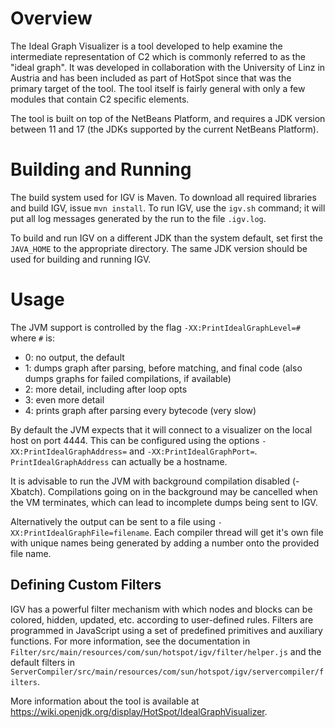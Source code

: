 # Overview

The Ideal Graph Visualizer is a tool developed to help examine the intermediate
representation of C2 which is commonly referred to as the "ideal graph". It was
developed in collaboration with the University of Linz in Austria and has been
included as part of HotSpot since that was the primary target of the tool. The
tool itself is fairly general with only a few modules that contain C2 specific
elements.

The tool is built on top of the NetBeans Platform, and requires a JDK version
between 11 and 17 (the JDKs supported by the current NetBeans Platform).

# Building and Running

The build system used for IGV is Maven. To download all required libraries and
build IGV, issue `mvn install`. To run IGV, use the `igv.sh` command; it will
put all log messages generated by the run to the file `.igv.log`.

To build and run IGV on a different JDK than the system default, set first the
`JAVA_HOME` to the appropriate directory. The same JDK version should be used
for building and running IGV.

# Usage

The JVM support is controlled by the flag `-XX:PrintIdealGraphLevel=#` where `#`
is:

* 0: no output, the default
* 1: dumps graph after parsing, before matching, and final code (also dumps
     graphs for failed compilations, if available)
* 2: more detail, including after loop opts
* 3: even more detail
* 4: prints graph after parsing every bytecode (very slow)

By default the JVM expects that it will connect to a visualizer on the local
host on port 4444. This can be configured using the options
`-XX:PrintIdealGraphAddress=` and `-XX:PrintIdealGraphPort=`.
`PrintIdealGraphAddress` can actually be a hostname.

It is advisable to run the JVM with background compilation disabled (-Xbatch).
Compilations going on in the background may be cancelled when the VM terminates,
which can lead to incomplete dumps being sent to IGV.

Alternatively the output can be sent to a file using
`-XX:PrintIdealGraphFile=filename`. Each compiler thread will get it's own file
with unique names being generated by adding a number onto the provided file
name.

## Defining Custom Filters

IGV has a powerful filter mechanism with which nodes and blocks can be colored,
hidden, updated, etc. according to user-defined rules. Filters are programmed in
JavaScript using a set of predefined primitives and auxiliary functions. For
more information, see the documentation in
`Filter/src/main/resources/com/sun/hotspot/igv/filter/helper.js` and the default
filters in
`ServerCompiler/src/main/resources/com/sun/hotspot/igv/servercompiler/filters`.

More information about the tool is available at
https://wiki.openjdk.org/display/HotSpot/IdealGraphVisualizer.
